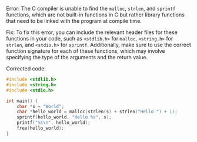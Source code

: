 Error: The C compiler is unable to find the `malloc`, `strlen`, and `sprintf` functions, which are not built-in functions in C but rather library functions that need to be linked with the program at compile time.

Fix: To fix this error, you can include the relevant header files for these functions in your code, such as `<stdlib.h>` for `malloc`, `<string.h>` for `strlen`, and `<stdio.h>` for `sprintf`. Additionally, make sure to use the correct function signature for each of these functions, which may involve specifying the type of the arguments and the return value.

Corrected code:
```c
#include <stdlib.h>
#include <string.h>
#include <stdio.h>

int main() {
    char *s = "World";
    char *hello_world = malloc(strlen(s) + strlen("Hello ") + 1);
    sprintf(hello_world, "Hello %s", s);
    printf("%s\n", hello_world);
    free(hello_world);
}
```
